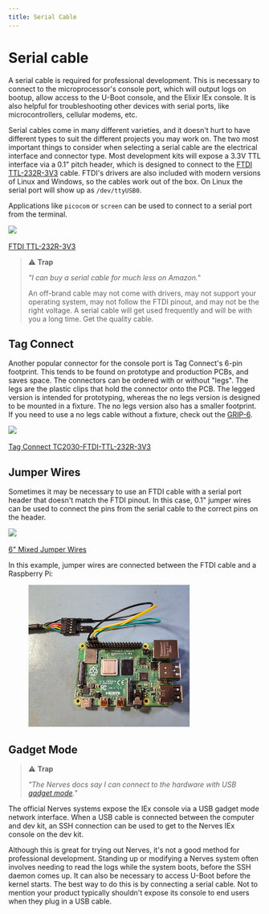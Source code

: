 ```yaml
---
title: Serial Cable
---
```


# Serial cable

A serial cable is required for professional development. This is necessary to connect to the microprocessor's console port, which will output logs on bootup, allow access to the U-Boot console, and the Elixir IEx console. It is also helpful for troubleshooting other devices with serial ports, like microcontrollers, cellular modems, etc.

Serial cables come in many different varieties, and it doesn't hurt to have different types to suit the different projects you may work on. The two most important things to consider when selecting a serial cable are the electrical interface and connector type. Most development kits will expose a 3.3V TTL interface via a 0.1" pitch header, which is designed to connect to the [FTDI TTL-232R-3V3](https://www.digikey.com/en/products/detail/ftdi-future-technology-devices-international-ltd/TTL-232R-3V3/1836393) cable. FTDI's drivers are also included with modern versions of Linux and Windows, so the cables work out of the box. On Linux the serial port will show up as `/dev/ttyUSB0`.

Applications like `picocom` or `screen` can be used to connect to a serial port from the terminal.

![](serial\_cable/TTL-232R-3V3.jpg)

[FTDI TTL-232R-3V3](https://www.digikey.com/en/products/detail/ftdi-future-technology-devices-international-ltd/TTL-232R-3V3/1836393)

> ⚠️ **Trap**
>
> _"I can buy a serial cable for much less on Amazon."_
>
> An off-brand cable may not come with drivers, may not support your operating system, may not follow the FTDI pinout, and may not be the right voltage. A serial cable will get used frequently and will be with you a long time. Get the quality cable.

## Tag Connect

Another popular connector for the console port is Tag Connect's 6-pin footprint. This tends to be found on prototype and production PCBs, and saves space. The connectors can be ordered with or without "legs". The legs are the plastic clips that hold the connector onto the PCB. The legged version is intended for prototyping, whereas the no legs version is designed to be mounted in a fixture. The no legs version also has a smaller footprint. If you need to use a no legs cable without a fixture, check out the [GRIP-6](https://www.tag-connect.com/product/grip-6-3-pack).

![](serial\_cable/TC2030.jpg)

[Tag Connect TC2030-FTDI-TTL-232R-3V3](https://www.tag-connect.com/product/tc2030-ftdi-ttl-232r-3v3)

## Jumper Wires

Sometimes it may be necessary to use an FTDI cable with a serial port header that doesn't match the FTDI pinout. In this case, 0.1" jumper wires can be used to connect the pins from the serial cable to the correct pins on the header.

![](serial\_cable/JumperWire-Male-01-L.jpg)

[6" Mixed Jumper Wires](https://www.sparkfun.com/products/9194)

In this example, jumper wires are connected between the FTDI cable and a Raspberry Pi:

<div align="left">

<figure><img src=".gitbook/assets/ftdi_rpi.jpg" alt="" width="321"><figcaption></figcaption></figure>

</div>

## Gadget Mode

> ⚠️ **Trap**
>
> _"The Nerves docs say I can connect to the hardware with USB_ [_gadget mode_](https://hexdocs.pm/nerves/connecting-to-a-nerves-target.html#gadget-mode-virtual-serial-connection)_."_

The official Nerves systems expose the IEx console via a USB gadget mode network interface. When a USB cable is connected between the computer and dev kit, an SSH connection can be used to get to the Nerves IEx console on the dev kit.

Although this is great for trying out Nerves, it's not a good method for professional development. Standing up or modifying a Nerves system often involves needing to read the logs while the system boots, before the SSH daemon comes up. It can also be necessary to access U-Boot before the kernel starts. The best way to do this is by connecting a serial cable. Not to mention your product typically shouldn't expose its console to end users when they plug in a USB cable.
